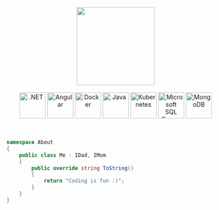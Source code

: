 <a href="https://github.com/voidotexe">
  <div align="center">
    <img height="180em" src="https://github-readme-stats.vercel.app/api/top-langs/?username=voidotexe&layout=compact&langs_count=7&theme=tokyonight"/>
  </div>
</a>
<br>
<div align="center">
  <img align="center" height="60" width="60" title=".NET" src="https://cdn.jsdelivr.net/gh/devicons/devicon/icons/dotnetcore/dotnetcore-original.svg"/>
  <img align="center" height="60" width="60" title="Angular" src="https://cdn.jsdelivr.net/gh/devicons/devicon/icons/angularjs/angularjs-original.svg" />
  <img align="center" height="60" width="60" title="Docker" src="https://cdn.jsdelivr.net/gh/devicons/devicon/icons/docker/docker-original.svg" />
  <img align="center" height="60" width="60" title="Java" src="https://cdn.jsdelivr.net/gh/devicons/devicon/icons/java/java-original.svg" />
  <img align="center" height="60" width="60" title="Kubernetes" src="https://cdn.jsdelivr.net/gh/devicons/devicon/icons/kubernetes/kubernetes-plain.svg" />
  <img align="center" height="60" width="60" title="Microsoft SQL Server" src="https://cdn.jsdelivr.net/gh/devicons/devicon/icons/microsoftsqlserver/microsoftsqlserver-plain.svg" />
  <img align="center" height="60" width="60" title="MongoDB" src="https://cdn.jsdelivr.net/gh/devicons/devicon/icons/mongodb/mongodb-original.svg" />
</div>
<br/><br/>

```csharp
namespace About
{
    public class Me : IDad, IMom
    {
        public override string ToString()
        {
            return "Coding is fun :)";
        }
    }
}
```
